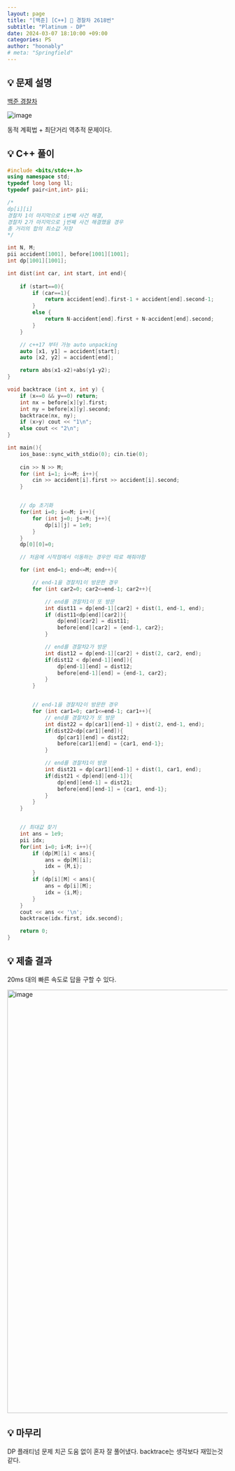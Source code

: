 ```yaml
---
layout: page
title: "[백준] [C++] 🚓 경찰차 2618번"
subtitle: "Platinum - DP"
date: 2024-03-07 18:10:00 +09:00
categories: PS
author: "hoonably"
# meta: "Springfield"
---
```



## 💡 문제 설명



[백준 경찰차](https://www.acmicpc.net/problem/2618)

![image](https://github.com/hoonably/hoonably.github.io/assets/77783081/bbc1141f-bc4f-4e87-9acc-c0e57804faf9)

동적 계획법 + 최단거리 역추적 문제이다.




## 💡 C++ 풀이



```c++
#include <bits/stdc++.h>
using namespace std;
typedef long long ll;
typedef pair<int,int> pii;

/*
dp[i][i] 
경찰차 1이 마지막으로 i번째 사건 해결,
경찰차 2가 마지막으로 j번째 사건 해결했을 경우
총 거리의 합의 최소값 저장
*/

int N, M;
pii accident[1001], before[1001][1001];
int dp[1001][1001];

int dist(int car, int start, int end){
    
    if (start==0){
        if (car==1){
            return accident[end].first-1 + accident[end].second-1;
        }
        else {
            return N-accident[end].first + N-accident[end].second;
        }
    }

    // c++17 부터 가능 auto unpacking
    auto [x1, y1] = accident[start];
    auto [x2, y2] = accident[end];

    return abs(x1-x2)+abs(y1-y2);
}

void backtrace (int x, int y) {
	if (x==0 && y==0) return;
	int nx = before[x][y].first;
    int ny = before[x][y].second;
    backtrace(nx, ny);
	if (x>y) cout << "1\n";
    else cout << "2\n";
}

int main(){
    ios_base::sync_with_stdio(0); cin.tie(0);
    
    cin >> N >> M;
    for (int i=1; i<=M; i++){
        cin >> accident[i].first >> accident[i].second;
    }


    // dp 초기화
    for(int i=0; i<=M; i++){
        for (int j=0; j<=M; j++){
            dp[i][j] = 1e9;
        }
    }
    dp[0][0]=0;

    // 처음에 시작점에서 이동하는 경우만 따로 해줘야함

    for (int end=1; end<=M; end++){

        // end-1을 경찰차1이 방문한 경우
        for (int car2=0; car2<=end-1; car2++){

            // end를 경찰차1이 또 방문
            int dist11 = dp[end-1][car2] + dist(1, end-1, end);
            if (dist11<dp[end][car2]){
                dp[end][car2] = dist11;
                before[end][car2] = {end-1, car2};
            }

            // end를 경찰차2가 방문
            int dist12 = dp[end-1][car2] + dist(2, car2, end);
            if(dist12 < dp[end-1][end]){
                dp[end-1][end] = dist12;
                before[end-1][end] = {end-1, car2};
            }
        }


        // end-1을 경찰차2이 방문한 경우
        for (int car1=0; car1<=end-1; car1++){
            // end를 경찰차2가 또 방문
            int dist22 = dp[car1][end-1] + dist(2, end-1, end);
            if(dist22<dp[car1][end]){
                dp[car1][end] = dist22;
                before[car1][end] = {car1, end-1};
            }

            // end를 경찰차1이 방문
            int dist21 = dp[car1][end-1] + dist(1, car1, end);
            if(dist21 < dp[end][end-1]){
                dp[end][end-1] = dist21;
                before[end][end-1] = {car1, end-1};
            }
        }
    }


    // 최대값 찾기
    int ans = 1e9;
    pii idx;
    for(int i=0; i<M; i++){
        if (dp[M][i] < ans){
            ans = dp[M][i];
            idx = {M,i};
        }
        if (dp[i][M] < ans){
            ans = dp[i][M];
            idx = {i,M};
        }
    }
    cout << ans << '\n';
    backtrace(idx.first, idx.second);

    return 0;
}
```




## 💡 제출 결과 



20ms 대의 빠른 속도로 답을 구할 수 있다.

<img width="967" alt="image" src="https://github.com/hoonably/hoonably.github.io/assets/77783081/e32566d8-eb16-44fe-a6b5-3adbc464adfd">




## 💡 마무리 



DP 플래티넘 문제 치곤 도움 없이 혼자 잘 풀어냈다. backtrace는 생각보다 재밌는것 같다.



